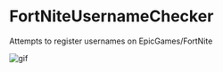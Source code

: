 # FortNiteUsernameChecker
Attempts to register usernames on EpicGames/FortNite


![gif](https://i.gyazo.com/0b7b5a408a6ed74e734a8996241703b3.gif)
